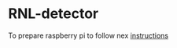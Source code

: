 # RNL-detector

To prepare raspberry pi to follow nex [instructions](https://github.com/VolodymyrTymets/RNL-detector/doc/raspian.md) 